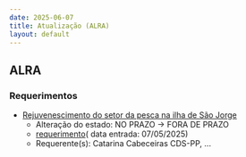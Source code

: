 ```yaml
---
date: 2025-06-07
title: Atualização (ALRA)
layout: default
---
```

## ALRA

### Requerimentos

* [Rejuvenescimento do setor da pesca na ilha de São Jorge](http://base.alra.pt:82/4DACTION/w_pesquisa_registo/4/8824)
  * Alteração do estado: NO PRAZO → FORA DE PRAZO
  * [requerimento](http://base.alra.pt:82/Doc_Req/XIIIreque347.pdf)( data entrada: 07/05/2025)
  * Requerente(s): Catarina Cabeceiras CDS-PP, ...
